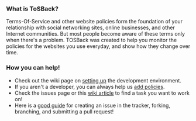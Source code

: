 [1]: https://www.eff.org/deeplinks/2013/01/campus-party-hackathon-making-rule-contribution-tosback "Contributing Rules to ToSBack"
[4]: https://github.com/tosdr/ToSBack3/wiki/Help-Us-Develop-the-New-ToSBack "Help us develop ToSBack!"
[5]: http://gun.io/blog/how-to-github-fork-branch-and-pull-request/ "How to branch and submit a pull request"
[setup]: https://github.com/tosdr/ToSBack3/wiki/Setting-Up-the-Development-Environment "Setting Up the ToSBack Development Environment"

### What is ToSBack?

Terms-Of-Service and other website policies form the foundation of your relationship with social networking sites, online businesses, and other Internet communities. But most people become aware of these terms only when there's a problem. TOSBack was created to help you monitor the policies for the websites you use everyday, and show how they change over time.

### How you can help!

* Check out the wiki page on [setting up][setup] the development environment.
* If you aren't a developer, you can always help us [add policies][1].
* Check the issues page or this [wiki article][4] to find a task you want to work on!
* Here is a [good guide][5] for creating an issue in the tracker, forking, branching, and submitting a pull request!
